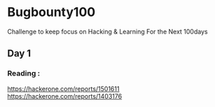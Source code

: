 # Bugbounty100
Challenge to keep focus on Hacking &amp; Learning For the Next 100days 

## Day 1

### Reading :
<https://hackerone.com/reports/1501611>
<https://hackerone.com/reports/1403176>




